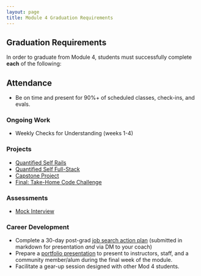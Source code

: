 ```yaml
---
layout: page
title: Module 4 Graduation Requirements
---
```


## Graduation Requirements

In order to graduate from Module 4, students must successfully complete **each** of the following:

## Attendance

* Be on time and present for 90%+ of scheduled classes, check-ins, and evals.

### Ongoing Work

* Weekly Checks for Understanding (weeks 1-4)

### Projects

* [Quantified Self Rails ](./projects/quantified_self/quantified_self_rails)
* [Quantified Self Full-Stack](./projects/quantified_self/quantified_self_full_stack)
* [Capstone Project](./capstone_project_overview)
* [Final: Take-Home Code Challenge](./link-coming)

### Assessments

* [Mock Interview](./mock_interview_assessment)

### Career Development

* Complete a 30-day post-grad [job search action plan](https://github.com/turingschool/career-development-curriculum/blob/master/module_four/post_grad_plan.md) (submitted in markdown for presentation _and_ via DM to your coach)
* Prepare a [portfolio presentation](./portfolio) to present to instructors, staff, and a community member/alum during the final week of the module.
* Facilitate a gear-up session designed with other Mod 4 students.
